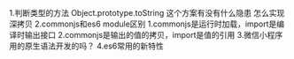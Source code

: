 1.判断类型的方法
    Object.prototype.toString 这个方案有没有什么隐患
    怎么实现深拷贝
2.commonjs和es6 module区别
    1.commonjs是运行时加载，import是编译时输出接口
    2.commonjs是输出的值的拷贝，import是值的引用
3.微信小程序用的原生语法开发的吗？
4.es6常用的新特性